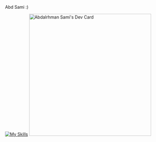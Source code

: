 Abd Sami :)

[![My Skills](https://skillicons.dev/icons?i=aws,gcp,azure,react,vue,flutter&perline=3)](https://skillicons.dev)
<a href="https://app.daily.dev/abood510"><img src="https://api.daily.dev/devcards/9b48f2705acb436fa6a577dae5cf5883.png?r=85p" width="400" alt="Abdalrhman Sami's Dev Card"/></a>
